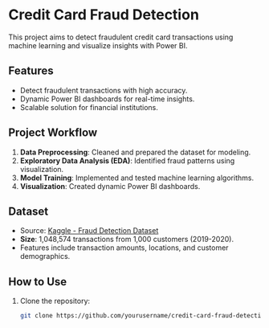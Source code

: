 # Credit Card Fraud Detection  
This project aims to detect fraudulent credit card transactions using machine learning and visualize insights with Power BI.  

## Features  
- Detect fraudulent transactions with high accuracy.  
- Dynamic Power BI dashboards for real-time insights.  
- Scalable solution for financial institutions.  

## Project Workflow  
1. **Data Preprocessing**: Cleaned and prepared the dataset for modeling.  
2. **Exploratory Data Analysis (EDA)**: Identified fraud patterns using visualization.  
3. **Model Training**: Implemented and tested machine learning algorithms.  
4. **Visualization**: Created dynamic Power BI dashboards.  

## Dataset  
- Source: [Kaggle - Fraud Detection Dataset](https://www.kaggle.com/datasets/kartik2112/fraud-detection/data)  
- **Size**: 1,048,574 transactions from 1,000 customers (2019-2020).  
- Features include transaction amounts, locations, and customer demographics.  

## How to Use  
1. Clone the repository:  
   ```bash
   git clone https://github.com/yourusername/credit-card-fraud-detection.git
